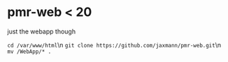 # pmr-web < 20
just the webapp though

`cd /var/www/html`\n
`git clone https://github.com/jaxmann/pmr-web.git`\n 
`mv /WebApp/* .`


